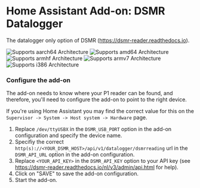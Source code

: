 # Home Assistant Add-on: DSMR Datalogger

The datalogger only option of DSMR (https://dsmr-reader.readthedocs.io).

![Supports aarch64 Architecture][aarch64-shield] ![Supports amd64 Architecture][amd64-shield] ![Supports armhf Architecture][armhf-shield] ![Supports armv7 Architecture][armv7-shield] ![Supports i386 Architecture][i386-shield]

[aarch64-shield]: https://img.shields.io/badge/aarch64-yes-green.svg
[amd64-shield]: https://img.shields.io/badge/amd64-yes-green.svg
[armhf-shield]: https://img.shields.io/badge/armhf-yes-green.svg
[armv7-shield]: https://img.shields.io/badge/armv7-yes-green.svg
[i386-shield]: https://img.shields.io/badge/i386-yes-green.svg

### Configure the add-on

The add-on needs to know where your P1 reader can be found, and therefore,
you'll need to configure the add-on to point to the right device.

If you're using Home Assistant you may find the correct value for this on the
`Supervisor -> System -> Host system -> Hardware` page.

1. Replace `/dev/ttyUSBX` in the `DSMR_USB_PORT` option in the add-on configuration and specify
   the device name.
2. Specifiy the correct `http(s)://<YOUR_DSMR_HOST>/api/v1/datalogger/dsmrreading` url in the `DSMR_API_URL` option in the add-on configuration.
3. Replace `<YOUR_API_KEY>` in the `DSMR_API_KEY` option to your API key (see https://dsmr-reader.readthedocs.io/nl/v3/admin/api.html for help).
4. Click on "SAVE" to save the add-on configuration.
5. Start the add-on.
